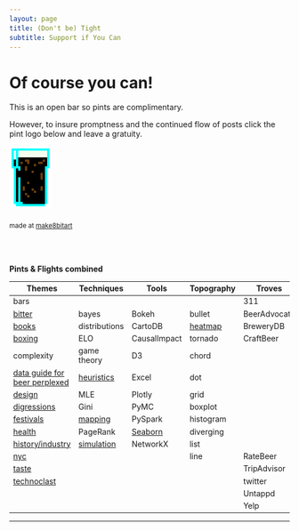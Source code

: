 ```yaml
---
layout: page
title: (Don't be) Tight
subtitle: Support if You Can 
---
```


# Of course you can!



This is an open bar so pints are complimentary. 

However, to insure promptness and the continued flow of posts click the pint logo below and leave a gratuity.


<a href="https://www.paypal.me/EndlessPint/5"><img src="/support/img/digipint01.png" width="15%"></a>

<sub>made at [make8bitart](https://make8bitart.com/)</sub>

<br>
<br>

**Pints & Flights combined**

|Themes 	|Techniques	|Tools	| Topography |  Troves  |
|---	|---	|---	| ---	| ---	|
| bars	| 	| 	|  	|  311	|
| [bitter](/tag/bitter) 	| bayes  	| Bokeh  	| bullet  | BeerAdvocate |
| [books](/tag/books)   	| distributions  	| CartoDB  	| [heatmap](/tag/heatmap) | BreweryDB |
| [boxing](/tag/boxing)   	| ELO  	| CausalImpact 	| tornado | CraftBeer  |
| complexity  	|  game theory 	| D3  	| chord |   |
| [data guide for beer perplexed](/tag/perplexed)  	| [heuristics](/tag/heuristics)  	| Excel  	| dot |
| [design](/tag/design)  	| MLE  	| Plotly  	| grid |
| [digressions](/tag/digressions)  	| Gini  	| PyMC  	| boxplot |
| [festivals](/tag/festivals)  	| [mapping](/tag/mapping)   	| PySpark  	| histogram |
| [health](/tag/health)  	  	|  PageRank 	| [Seaborn](/tag/seaborn)  	| diverging |
| [history/industry](/tag/grounding)  	|  [simulation](/tag/simulation) 	|  NetworkX 	| list |
| [nyc](/tag/nyc)  	|   	|   	| line  | RateBeer |
| [taste](/tag/taste)  	|   	|   	|   | TripAdvisor |
| [technoclast](/tag/technoclast)  	|   	|   	|   | twitter |
|  	|   	|   	|   | Untappd |
|   	|   	|   	|   | Yelp |


--- 


